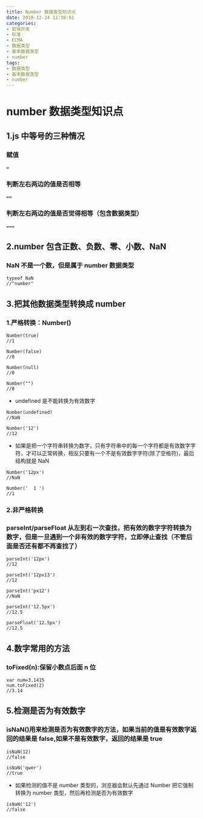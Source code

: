 ```yaml
---
title: Number 数据类型知识点
date: 2018-12-24 12:38:51
categories:
- 前端开发
- 标准
- ECMA
- 数据类型
- 基本数据类型
- number
tags:
- 数据类型
- 基本数据类型
- number
---
```


# number 数据类型知识点

## 1.js 中等号的三种情况

### 赋值

```
=
```

### 判断左右两边的值是否相等

```
==
```

### 判断左右两边的值是否觉得相等（包含数据类型）

```
===
```

## 2.number 包含正数、负数、零、小数、NaN

### NaN 不是一个数，但是属于 number 数据类型

```
typeof NaN
//"number"
```

## 3.把其他数据类型转换成 number

### 1.严格转换：Number()

```
Number(true)
//1
```

```
Number(false)
//0
```

```
Number(null)
//0
```

```
Number("")
//0
```

* undefined 是不能转换为有效数字

```
Number(undefined)
//NaN
```

```
Number('12')
//12
```

* 如果是把一个字符串转换为数字，只有字符串中的每一个字符都是有效数字字符，才可以正常转换，相反只要有一个不是有效数字字符(除了空格符)，最后结构就是 NaN

```
Number('12px')
//NaN
```

```
Number('  1 ')
//1
```

### 2.非严格转换

### parseInt/parseFloat 从左到右一次查找，把有效的数字字符转换为数字，但是一旦遇到一个非有效的数字字符，立即停止查找（不管后面是否还有都不再查找了）

```
parseInt('12px')
//12
```

```
parseInt('12px13')
//12
```

```
parseInt('px12')
//NaN
```

```
parseInt('12.5px')
//12.5
```

```
parseFloat('12.5px')
//12.5
```

## 4.数字常用的方法

### toFixed(n):保留小数点后面 n 位

```
var num=3.1415
num.toFixed(2)
//3.14
```

## 5.检测是否为有效数字

### isNaN()用来检测是否为有效数字的方法，如果当前的值是有效数字返回的结果是 false,如果不是有效数字，返回的结果是 true

```
isNaN(12)
//false
```

```
isNaN('qwer')
//true
```

* 如果检测的值不是 number 类型的，浏览器会默认先通过 Number 把它强制转换为 number 类型，然后再检测是否为有效数字

```
isNaN('12')
//false
```
